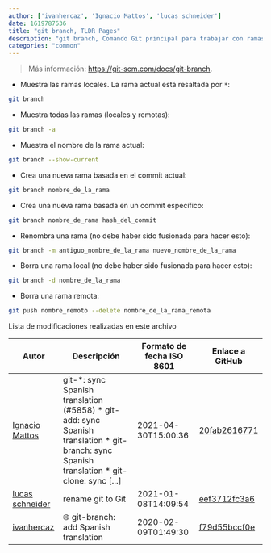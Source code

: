 ```yaml
---
author: ['ivanhercaz', 'Ignacio Mattos', 'lucas schneider']
date: 1619787636
title: "git branch, TLDR Pages"
description: "git branch, Comando Git principal para trabajar con ramas."
categories: "common"
---
```

> Más información: <https://git-scm.com/docs/git-branch>.

- Muestra las ramas locales. La rama actual está resaltada por `*`:

```bash
git branch
```

- Muestra todas las ramas (locales y remotas):

```bash
git branch -a
```

- Muestra el nombre de la rama actual:

```bash
git branch --show-current
```

- Crea una nueva rama basada en el commit actual:

```bash
git branch nombre_de_la_rama
```

- Crea una nueva rama basada en un commit específico:

```bash
git branch nombre_de_rama hash_del_commit
```

- Renombra una rama (no debe haber sido fusionada para hacer esto):

```bash
git branch -m antiguo_nombre_de_la_rama nuevo_nombre_de_la_rama
```

- Borra una rama local (no debe haber sido fusionada para hacer esto):

```bash
git branch -d nombre_de_la_rama
```

- Borra una rama remota:

```bash
git push nombre_remoto --delete nombre_de_la_rama_remota
```
Lista de modificaciones realizadas en este archivo


Autor | Descripción | Formato de fecha ISO 8601 | Enlace a GitHub
------|-----|-----|-----
[Ignacio Mattos](mailto:69126302+Nacho-source@users.noreply.github.com) | git-*: sync Spanish translation (#5858) * git-add: sync Spanish translation * git-branch: sync Spanish translation * git-clone: sync [...] | 2021-04-30T15:00:36 | [20fab2616771](https://github.com/tldr-pages/tldr/commit/20fab2616771ff5675805ae452942d352f9df3d9)
[lucas schneider](mailto:casdpa@gmail.com) | rename git to Git | 2021-01-08T14:09:54 | [eef3712fc3a6](https://github.com/tldr-pages/tldr/commit/eef3712fc3a6a3774384b2e4ed934583c8349d75)
[ivanhercaz](mailto:ivan@ivanhercaz.com) | :globe_with_meridians: git-branch: add Spanish translation | 2020-02-09T01:49:30 | [f79d55bccf0e](https://github.com/tldr-pages/tldr/commit/f79d55bccf0e820a22efd2ea0134b19202c900bb)

